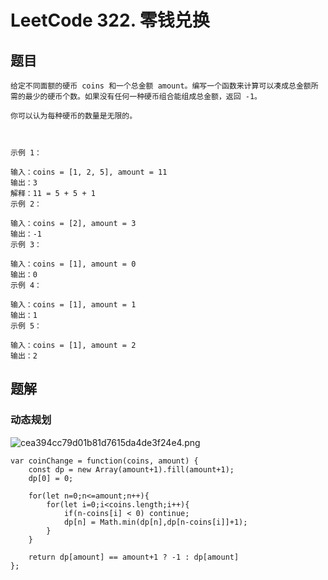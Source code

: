 # LeetCode 322. 零钱兑换
## 题目
```
给定不同面额的硬币 coins 和一个总金额 amount。编写一个函数来计算可以凑成总金额所需的最少的硬币个数。如果没有任何一种硬币组合能组成总金额，返回 -1。

你可以认为每种硬币的数量是无限的。

 

示例 1：

输入：coins = [1, 2, 5], amount = 11
输出：3 
解释：11 = 5 + 5 + 1
示例 2：

输入：coins = [2], amount = 3
输出：-1
示例 3：

输入：coins = [1], amount = 0
输出：0
示例 4：

输入：coins = [1], amount = 1
输出：1
示例 5：

输入：coins = [1], amount = 2
输出：2
```

## 题解
### 动态规划
![cea394cc79d01b81d7615da4de3f24e4.png](evernotecid://849303AB-DE4A-407B-BB36-67ADB0B253A4/appyinxiangcom/24827522/ENResource/p448)

```
var coinChange = function(coins, amount) {
    const dp = new Array(amount+1).fill(amount+1);
    dp[0] = 0;

    for(let n=0;n<=amount;n++){
        for(let i=0;i<coins.length;i++){
            if(n-coins[i] < 0) continue;
            dp[n] = Math.min(dp[n],dp[n-coins[i]]+1);
        }
    }

    return dp[amount] == amount+1 ? -1 : dp[amount]
};
```